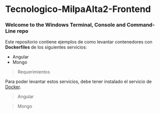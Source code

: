 # Tecnologico-MilpaAlta2-Frontend

### Welcome to the Windows Terminal, Console and Command-Line repo

Este repositorio contiene ejemplos de como levantar contenedores con **Dockerfiles** de los siguientes servicios:

* Angular
* Mongo

>Requerimientos

Para poder levantar estos servicios, debe tener instalado el servicio de [Docker](https://docs.docker.com/get-docker/).

>Angular

>Mongo



